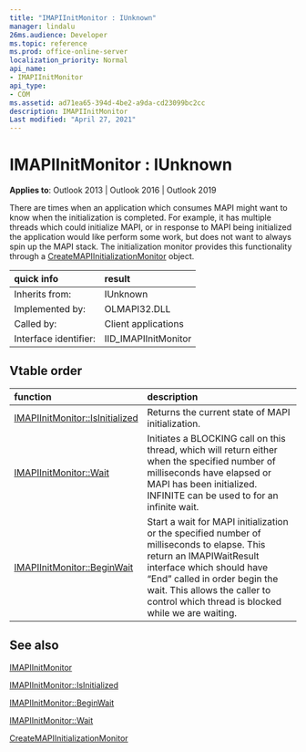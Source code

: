 ```yaml
---
title: "IMAPIInitMonitor : IUnknown"  
manager: lindalu
26ms.audience: Developer
ms.topic: reference
ms.prod: office-online-server
localization_priority: Normal
api_name:
- IMAPIInitMonitor
api_type:
- COM
ms.assetid: ad71ea65-394d-4be2-a9da-cd23099bc2cc
description: IMAPIInitMonitor
Last modified: "April 27, 2021"
---
```


# IMAPIInitMonitor : IUnknown

**Applies to**: Outlook 2013 | Outlook 2016 | Outlook 2019

There are times when an application which consumes MAPI might want to know when the initialization is completed. For example, it has multiple threads which could initialize MAPI, or in response to MAPI being initialized the application would like perform some work, but does not want to always spin up the MAPI stack. The initialization monitor provides this functionality through a [CreateMAPIInitializationMonitor](createmapiinitializationmonitor.md) object.

| quick info | result |
|:-----|:-----|
|Inherits from:  <br/> |IUnknown  <br/> |
|Implemented by:  <br/> | OLMAPI32.DLL <br/> |
|Called by:  <br/> |Client applications  <br/> |
|Interface identifier:  <br/> |IID_IMAPIInitMonitor  <br/> |

## Vtable order

| function | description |
|:-----|:-----|
|[IMAPIInitMonitor::IsInitialized](imapiinitmonitor-isinitialized.md) <br/> |Returns the current state of MAPI initialization.  <br/> |
|[IMAPIInitMonitor::Wait](imapiinitmonitor-wait.md) <br/> |Initiates a BLOCKING call on this thread, which will return either when the specified number of milliseconds have elapsed or MAPI has been initialized.  INFINITE can be used to for an infinite wait.  <br/> |
|[IMAPIInitMonitor::BeginWait](imapiinitmonitor-beginwait.md) <br/> |Start a wait for MAPI initialization or the specified number of milliseconds to elapse. This return an IMAPIWaitResult interface which should have “End” called in order begin the wait.  This allows the caller to control which thread is blocked while we are waiting. <br/> |

## See also

[IMAPIInitMonitor](imapiinitmonitoriunknown.md)

[IMAPIInitMonitor::IsInitialized](imapiinitmonitor-isinitialized.md)

[IMAPIInitMonitor::BeginWait](imapiinitmonitor-beginwait.md)

[IMAPIInitMonitor::Wait](imapiinitmonitor-wait.md)

[CreateMAPIInitializationMonitor](createmapiinitializationmonitor.md)
